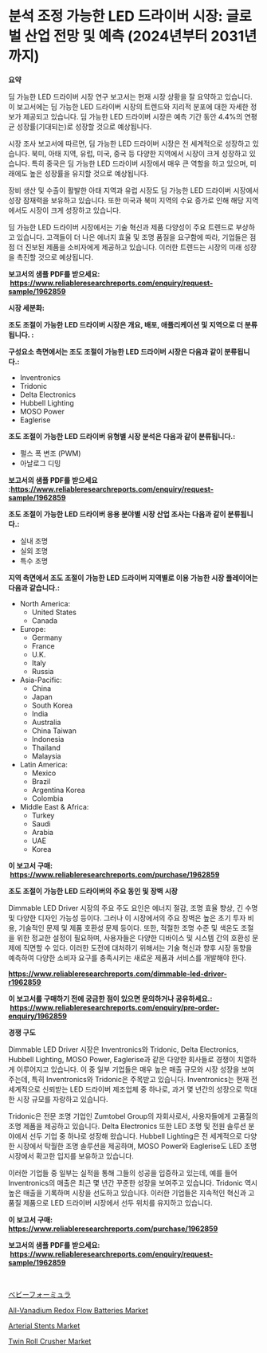 <p><h1>분석 조정 가능한 LED 드라이버 시장: 글로벌 산업 전망 및 예측 (2024년부터 2031년까지)</h1></p><p><strong>요약</strong></p>
<p><p>딤 가능한 LED 드라이버 시장 연구 보고서는 현재 시장 상황을 잘 요약하고 있습니다. 이 보고서에는 딤 가능한 LED 드라이버 시장의 트렌드와 지리적 분포에 대한 자세한 정보가 제공되고 있습니다. 딤 가능한 LED 드라이버 시장은 예측 기간 동안 4.4%의 연평균 성장률(기대되는)로 성장할 것으로 예상됩니다.</p><p>시장 조사 보고서에 따르면, 딤 가능한 LED 드라이버 시장은 전 세계적으로 성장하고 있습니다. 북미, 아태 지역, 유럽, 미국, 중국 등 다양한 지역에서 시장이 크게 성장하고 있습니다. 특히 중국은 딤 가능한 LED 드라이버 시장에서 매우 큰 역할을 하고 있으며, 미래에도 높은 성장률을 유지할 것으로 예상됩니다.</p><p>장비 생산 및 수출이 활발한 아태 지역과 유럽 시장도 딤 가능한 LED 드라이버 시장에서 성장 잠재력을 보유하고 있습니다. 또한 미국과 북미 지역의 수요 증가로 인해 해당 지역에서도 시장이 크게 성장하고 있습니다.</p><p>딤 가능한 LED 드라이버 시장에서는 기술 혁신과 제품 다양성이 주요 트렌드로 부상하고 있습니다. 고객들이 더 나은 에너지 효율 및 조명 품질을 요구함에 따라, 기업들은 점점 더 진보된 제품을 소비자에게 제공하고 있습니다. 이러한 트렌드는 시장의 미래 성장을 촉진할 것으로 예상됩니다.</p></p>
<p><strong>보고서의 샘플 PDF를 받으세요: &nbsp;<a href="https://www.reliableresearchreports.com/enquiry/request-sample/1962859">https://www.reliableresearchreports.com/enquiry/request-sample/1962859</a></strong></p>
<p><strong>시장 세분화:</strong></p>
<p><strong> 조도 조절이 가능한 LED 드라이버 시장은 개요, 배포, 애플리케이션 및 지역으로 더 분류됩니다. :</strong></p>
<p><strong>구성요소 측면에서는 조도 조절이 가능한 LED 드라이버 시장은 다음과 같이 분류됩니다.:</strong></p>
<p><ul><li>Inventronics</li><li>Tridonic</li><li>Delta Electronics</li><li>Hubbell Lighting</li><li>MOSO Power</li><li>Eaglerise</li></ul></p>
<p><strong> 조도 조절이 가능한 LED 드라이버 유형별 시장 분석은 다음과 같이 분류됩니다.:</strong></p>
<p><ul><li>펄스 폭 변조 (PWM)</li><li>아날로그 디밍</li></ul></p>
<p><strong>보고서의 샘플 PDF를 받으세요 :<a href="https://www.reliableresearchreports.com/enquiry/request-sample/1962859">https://www.reliableresearchreports.com/enquiry/request-sample/1962859</a></strong></p>
<p><strong> 조도 조절이 가능한 LED 드라이버 응용 분야별 시장 산업 조사는 다음과 같이 분류됩니다.:</strong></p>
<p><ul><li>실내 조명</li><li>실외 조명</li><li>특수 조명</li></ul></p>
<p><strong>지역 측면에서 조도 조절이 가능한 LED 드라이버 지역별로 이용 가능한 시장 플레이어는 다음과 같습니다.:</strong></p>
<p><ul>
    <li>
        North America:
        <ul>
            <li>United States</li>
            <li>Canada</li>
        </ul>
    </li>
    <li>
        Europe:
        <ul>
            <li>Germany</li>
            <li>France</li>
            <li>U.K.</li>
            <li>Italy</li>
            <li>Russia</li>
        </ul>
    </li>
    <li>
        Asia-Pacific:
        <ul>
            <li>China</li>
            <li>Japan</li>
            <li>South Korea</li>
            <li>India</li>
            <li>Australia</li>
            <li>China Taiwan</li>
            <li>Indonesia</li>
            <li>Thailand</li>
            <li>Malaysia</li>
        </ul>
    </li>
    <li>
        Latin America:
        <ul>
            <li>Mexico</li>
            <li>Brazil</li>
            <li>Argentina Korea</li>
            <li>Colombia</li>
        </ul>
    </li>
    <li>
        Middle East & Africa:
        <ul>
            <li>Turkey</li>
            <li>Saudi</li>
            <li>Arabia</li>
            <li>UAE</li>
            <li>Korea</li>
        </ul>
    </li>
    </ul></p>
<p><strong>이 보고서 구매: &nbsp;<a href="https://www.reliableresearchreports.com/purchase/1962859">https://www.reliableresearchreports.com/purchase/1962859</a></strong></p>
<p><strong>조도 조절이 가능한 LED 드라이버의 주요 동인 및 장벽 시장</strong></p>
<p><p>Dimmable LED Driver 시장의 주요 주도 요인은 에너지 절감, 조명 효율 향상, 긴 수명 및 다양한 디자인 가능성 등이다. 그러나 이 시장에서의 주요 장벽은 높은 초기 투자 비용, 기술적인 문제 및 제품 호환성 문제 등이다. 또한, 적절한 조명 수준 및 색온도 조절을 위한 정교한 설정이 필요하며, 사용자들은 다양한 디바이스 및 시스템 간의 호환성 문제에 직면할 수 있다. 이러한 도전에 대처하기 위해서는 기술 혁신과 향후 시장 동향을 예측하여 다양한 소비자 요구를 충족시키는 새로운 제품과 서비스를 개발해야 한다.</p></p>
<p><strong><a href="https://www.reliableresearchreports.com/dimmable-led-driver-r1962859">https://www.reliableresearchreports.com/dimmable-led-driver-r1962859</a></strong></p>
<p><strong>이 보고서를 구매하기 전에 궁금한 점이 있으면 문의하거나 공유하세요.: &nbsp;<a href="https://www.reliableresearchreports.com/enquiry/pre-order-enquiry/1962859">https://www.reliableresearchreports.com/enquiry/pre-order-enquiry/1962859</a></strong></p>
<p><strong>경쟁 구도</strong></p>
<p><p>Dimmable LED Driver 시장은 Inventronics와 Tridonic, Delta Electronics, Hubbell Lighting, MOSO Power, Eaglerise과 같은 다양한 회사들로 경쟁이 치열하게 이루어지고 있습니다. 이 중 일부 기업들은 매우 높은 매출 규모와 시장 성장을 보여주는데, 특히 Inventronics와 Tridonic은 주목받고 있습니다. Inventronics는 현재 전세계적으로 신뢰받는 LED 드라이버 제조업체 중 하나로, 과거 몇 년간의 성장으로 막대한 시장 규모를 자랑하고 있습니다.</p><p>Tridonic은 전문 조명 기업인 Zumtobel Group의 자회사로서, 사용자들에게 고품질의 조명 제품을 제공하고 있습니다. Delta Electronics 또한 LED 조명 및 전원 솔루션 분야에서 선두 기업 중 하나로 성장해 왔습니다. Hubbell Lighting은 전 세계적으로 다양한 시장에서 탁월한 조명 솔루션을 제공하며, MOSO Power와 Eaglerise도 LED 조명 시장에서 확고한 입지를 보유하고 있습니다.</p><p>이러한 기업들 중 일부는 실적을 통해 그들의 성공을 입증하고 있는데, 예를 들어 Inventronics의 매출은 최근 몇 년간 꾸준한 성장을 보여주고 있습니다. Tridonic 역시 높은 매출을 기록하며 시장을 선도하고 있습니다. 이러한 기업들은 지속적인 혁신과 고품질 제품으로 LED 드라이버 시장에서 선두 위치를 유지하고 있습니다.</p></p>
<p><strong>이 보고서 구매: &nbsp; <a href="https://www.reliableresearchreports.com/purchase/1962859">https://www.reliableresearchreports.com/purchase/1962859</a></strong></p>
<p><strong>보고서의 샘플 PDF를 받으세요: &nbsp;<a href="https://www.reliableresearchreports.com/enquiry/request-sample/1962859">https://www.reliableresearchreports.com/enquiry/request-sample/1962859</a></strong><strong></strong></p>
<p>&nbsp;</p>
<p><p><a href="https://github.com/oafhukehf4709715/Market-Research-Report-List-1/blob/main/841385527508.md">ベビーフォーミュラ</a></p><p><a href="https://ivy-potential-64b.notion.site/All-Vanadium-Redox-Flow-Batteries-Market-Analysis-and-Sze-Forecasted-for-period-from-2024-to-2031-b1831ef46d8744449afc130f6f410472">All-Vanadium Redox Flow Batteries Market</a></p><p><a href="https://github.com/WillieWoodard/Market-Research-Report-List-4/blob/main/arterial-stents-market.md">Arterial Stents Market</a></p><p><a href="https://view.publitas.com/reportprime-1/twin-roll-crusher-market-share-evolution-and-market-growth-trends-2024-2031/">Twin Roll Crusher Market</a></p></p>
